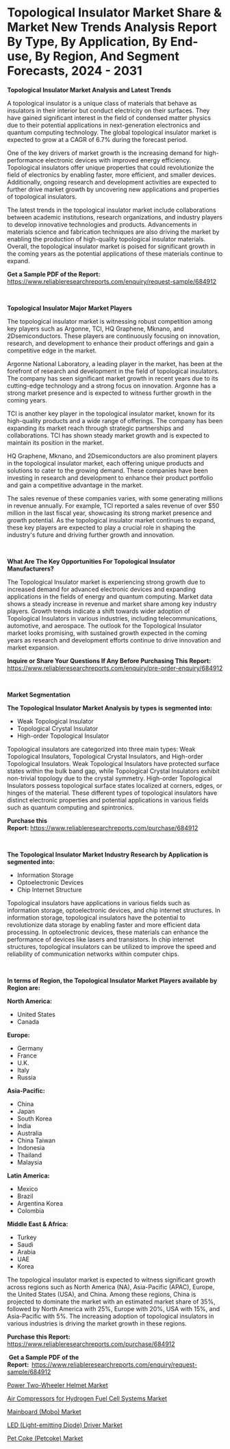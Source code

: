 <p><h1>Topological Insulator Market Share & Market New Trends Analysis Report By Type, By Application, By End-use, By Region, And Segment Forecasts, 2024 - 2031</h1></p><p><strong>Topological Insulator Market Analysis and Latest Trends</strong></p>
<p><p>A topological insulator is a unique class of materials that behave as insulators in their interior but conduct electricity on their surfaces. They have gained significant interest in the field of condensed matter physics due to their potential applications in next-generation electronics and quantum computing technology. The global topological insulator market is expected to grow at a CAGR of 6.7% during the forecast period.</p><p>One of the key drivers of market growth is the increasing demand for high-performance electronic devices with improved energy efficiency. Topological insulators offer unique properties that could revolutionize the field of electronics by enabling faster, more efficient, and smaller devices. Additionally, ongoing research and development activities are expected to further drive market growth by uncovering new applications and properties of topological insulators.</p><p>The latest trends in the topological insulator market include collaborations between academic institutions, research organizations, and industry players to develop innovative technologies and products. Advancements in materials science and fabrication techniques are also driving the market by enabling the production of high-quality topological insulator materials. Overall, the topological insulator market is poised for significant growth in the coming years as the potential applications of these materials continue to expand.</p></p>
<p><strong>Get a Sample PDF of the Report:&nbsp;</strong> <a href="https://www.reliableresearchreports.com/enquiry/request-sample/684912">https://www.reliableresearchreports.com/enquiry/request-sample/684912</a></p>
<p>&nbsp;</p>
<p><strong>Topological Insulator Major Market Players</strong></p>
<p><p>The topological insulator market is witnessing robust competition among key players such as Argonne, TCI, HQ Graphene, Mknano, and 2Dsemiconductors. These players are continuously focusing on innovation, research, and development to enhance their product offerings and gain a competitive edge in the market.</p><p>Argonne National Laboratory, a leading player in the market, has been at the forefront of research and development in the field of topological insulators. The company has seen significant market growth in recent years due to its cutting-edge technology and a strong focus on innovation. Argonne has a strong market presence and is expected to witness further growth in the coming years.</p><p>TCI is another key player in the topological insulator market, known for its high-quality products and a wide range of offerings. The company has been expanding its market reach through strategic partnerships and collaborations. TCI has shown steady market growth and is expected to maintain its position in the market.</p><p>HQ Graphene, Mknano, and 2Dsemiconductors are also prominent players in the topological insulator market, each offering unique products and solutions to cater to the growing demand. These companies have been investing in research and development to enhance their product portfolio and gain a competitive advantage in the market. </p><p>The sales revenue of these companies varies, with some generating millions in revenue annually. For example, TCI reported a sales revenue of over $50 million in the last fiscal year, showcasing its strong market presence and growth potential. As the topological insulator market continues to expand, these key players are expected to play a crucial role in shaping the industry's future and driving further growth and innovation.</p></p>
<p>&nbsp;</p>
<p><strong>What Are The Key Opportunities For Topological Insulator Manufacturers?</strong></p>
<p><p>The Topological Insulator market is experiencing strong growth due to increased demand for advanced electronic devices and expanding applications in the fields of energy and quantum computing. Market data shows a steady increase in revenue and market share among key industry players. Growth trends indicate a shift towards wider adoption of Topological Insulators in various industries, including telecommunications, automotive, and aerospace. The outlook for the Topological Insulator market looks promising, with sustained growth expected in the coming years as research and development efforts continue to drive innovation and market expansion.</p></p>
<p><strong>Inquire or Share Your Questions If Any Before Purchasing This Report:</strong> <a href="https://www.reliableresearchreports.com/enquiry/pre-order-enquiry/684912">https://www.reliableresearchreports.com/enquiry/pre-order-enquiry/684912</a></p>
<p>&nbsp;</p>
<p><strong>Market Segmentation</strong></p>
<p><strong>The Topological Insulator Market Analysis by types is segmented into:</strong></p>
<p><ul><li>Weak Topological Insulator</li><li>Topological Crystal Insulator</li><li>High-order Topological Insulator</li></ul></p>
<p><p>Topological insulators are categorized into three main types: Weak Topological Insulators, Topological Crystal Insulators, and High-order Topological Insulators. Weak Topological Insulators have protected surface states within the bulk band gap, while Topological Crystal Insulators exhibit non-trivial topology due to the crystal symmetry. High-order Topological Insulators possess topological surface states localized at corners, edges, or hinges of the material. These different types of topological insulators have distinct electronic properties and potential applications in various fields such as quantum computing and spintronics.</p></p>
<p><strong>Purchase this Report:&nbsp;</strong><a href="https://www.reliableresearchreports.com/purchase/684912">https://www.reliableresearchreports.com/purchase/684912</a></p>
<p>&nbsp;</p>
<p><strong>The Topological Insulator Market Industry Research by Application is segmented into:</strong></p>
<p><ul><li>Information Storage</li><li>Optoelectronic Devices</li><li>Chip Internet Structure</li></ul></p>
<p><p>Topological insulators have applications in various fields such as information storage, optoelectronic devices, and chip internet structures. In information storage, topological insulators have the potential to revolutionize data storage by enabling faster and more efficient data processing. In optoelectronic devices, these materials can enhance the performance of devices like lasers and transistors. In chip internet structures, topological insulators can be utilized to improve the speed and reliability of communication networks within computer chips.</p></p>
<p>&nbsp;</p>
<p><strong>In terms of Region, the Topological Insulator Market Players available by Region are:</strong></p>
<p>
    <p> <strong> North America: </strong>
        <ul>
            <li>United States</li>
            <li>Canada</li>
        </ul>
        </p> 
    <p> <strong> Europe: </strong>
        <ul>
            <li>Germany</li>
            <li>France</li>
            <li>U.K.</li>
            <li>Italy</li>
            <li>Russia</li>
        </ul>
        </p> 
    <p> <strong> Asia-Pacific: </strong>
        <ul>
            <li>China</li>
            <li>Japan</li>
            <li>South Korea</li>
            <li>India</li>
            <li>Australia</li>
            <li>China Taiwan</li>
            <li>Indonesia</li>
            <li>Thailand</li>
            <li>Malaysia</li>
        </ul>
        </p> 
    <p> <strong> Latin America: </strong>
        <ul>
            <li>Mexico</li>
            <li>Brazil</li>
            <li>Argentina Korea</li>
            <li>Colombia</li>
        </ul>
        </p> 
    <p> <strong> Middle East & Africa: </strong>
        <ul>
            <li>Turkey</li>
            <li>Saudi</li>
            <li>Arabia</li>
            <li>UAE</li>
            <li>Korea</li>
        </ul>
    </p>
    </p>
<p><p>The topological insulator market is expected to witness significant growth across regions such as North America (NA), Asia-Pacific (APAC), Europe, the United States (USA), and China. Among these regions, China is projected to dominate the market with an estimated market share of 35%, followed by North America with 25%, Europe with 20%, USA with 15%, and Asia-Pacific with 5%. The increasing adoption of topological insulators in various industries is driving the market growth in these regions.</p></p>
<p><strong>Purchase this Report: </strong><a href="https://www.reliableresearchreports.com/purchase/684912">https://www.reliableresearchreports.com/purchase/684912</a></p>
<p>&nbsp;<strong>Get a Sample PDF of the Report:&nbsp;&nbsp;</strong><a href="https://www.reliableresearchreports.com/enquiry/request-sample/684912">https://www.reliableresearchreports.com/enquiry/request-sample/684912</a></p>
<p><strong></strong></p>
<p><p><a href="https://view.publitas.com/reportprime-1/power-two-wheeler-helmet-market-analysis-examines-its-scope-on-growth-opportunities-and-forecasted-trends-spanning-from-2024-to-2031/">Power Two-Wheeler Helmet Market</a></p><p><a href="https://view.publitas.com/reportprime-1/air-compressors-for-hydrogen-fuel-cell-systems-market-provides-a-comprehensive-analysis-including-a-macro-overview-of-the-market-as-well-as-micro-details-such-as-market-size-and-competitive-landscape/">Air Compressors for Hydrogen Fuel Cell Systems Market</a></p><p><a href="https://eight-handstand-8fb.notion.site/Mainboard-Mobo-Market-Analysis-Examines-its-Scope-on-Growth-Opportunities-and-Forecasted-Trends-S-377079f58a514a7aa1df48bf2acab53f">Mainboard (Mobo) Market</a></p><p><a href="https://skillful-vermicelli-b89.notion.site/LED-Light-emitting-Diode-Driver-Market-Furnish-Information-about-Market-Size-Market-Share-Market-823c05e3557c4d6f845a487835c1fb58">LED (Light-emitting Diode) Driver Market</a></p><p><a href="https://simplistic-meeting-7ee.notion.site/Pet-Coke-Petcoke-Market-Provides-Detailed-Segmentation-of-this-Market-based-on-Type-Application--b197a5083eed49e7928ff9a8064c9bef">Pet Coke (Petcoke) Market</a></p></p>